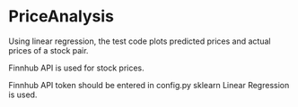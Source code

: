 # PriceAnalysis

Using linear regression, the test code plots predicted prices and actual prices of a stock pair.

Finnhub API is used for stock prices.

Finnhub API token should be entered in config.py 
sklearn Linear Regression is used.
